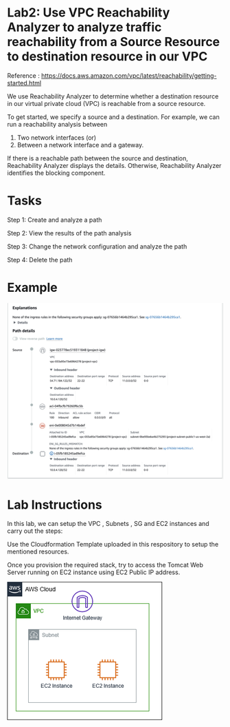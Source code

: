 
# Lab2: Use VPC Reachability Analyzer to analyze traffic reachability from a Source Resource to destination resource in our VPC

Reference : https://docs.aws.amazon.com/vpc/latest/reachability/getting-started.html

We use Reachability Analyzer to determine whether a destination resource in our virtual private cloud (VPC) is reachable from a source resource. 

To get started, we specify a source and a destination. For example, we can run a reachability analysis between 

1. Two network interfaces 
(or)
2. Between a network interface and a gateway. 

If there is a reachable path between the source and destination, Reachability Analyzer displays the details. 
Otherwise, Reachability Analyzer identifies the blocking component.

# Tasks

Step 1: Create and analyze a path

Step 2: View the results of the path analysis

Step 3: Change the network configuration and analyze the path

Step 4: Delete the path


# Example

![image](/lab2/VPCReachabilityAnalyzer.png)

# Lab Instructions

In this lab, we can setup the VPC , Subnets  , SG and EC2 instances and carry out the steps:

Use the Cloudformation Template uploaded in this respository to setup the mentioned resources.

Once you provision the required stack, try to access the Tomcat Web Server running on EC2 instance using EC2 Public IP address.


![image](/lab2/cloudformation-vpc.png)




